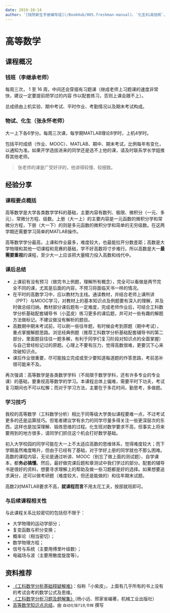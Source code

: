 ```yaml
---
date: 2019-10-14
author: '[钱院新生手册编写组](/BookHub/005.freshman-manual)、`化生81高旭帆`、`化生81何藻蓁`、`自动化钱71孔令辉`'
---
```


# 高等数学

## 课程概况

### 钱班（李继承老师）
每周三次， 1 至 16 周，中间还会穿插有习题课（继成老师上习题课的速度非常快，建议一定要提前把学过的内容 作以配套练习，否则上课会跟不上）。

总成绩由上机实验、期中考试、平时作业、考勤情况以及期末考试构成。

### 物试、化生（张永怀老师）
大一上下各6学分。每周三次课，每学期MATLAB理论8学时，上机4学时。

包括平时成绩（作业、MOOC）、MATLAB、期中、期末考试，比例每年有变化，以通知为准。如果开学选拔进来的同学还是选不上他的课，请及时联系学长学姐推荐其他老师。

> 张老师的课是广受好评的，他讲得较慢、较细致。




## 经验分享

### 课程要点概括

高等数学是大学各类数学学科的基础，主要内容有数列、极限、微积分（一元、多元）、常微分方程、级数。上册（大一上）的主要内容是一元函数的微积分学和常微分方程，下册（大一下）的则是多元函数的微积分学和简单的无穷级数。在这两学期还需要学习简单的MATLAB操作。

高等数学学分最高，上课和作业最多，难度较大，也最能拉开分数差距；高数是大学物理和其他一切课程和竞赛的基础，学不好高数将寸步难行。所以高数是大一**最需要重视**的课程，至少大一上应该把大量精力投入高数和线代中。

### 课后总结

- 上课前有没有预习（做完书上例题，理解所有概念），完全可以看做是两节完全不同的课，尤其是后面的内容，不预习将面临天书一样的情况。
- 在平时的高数学习中，应以教材为主线。通读教材，并结合老师上课所讲（PPT）与MOOC学习，对教材上的基本知识点及例题要有深入的理解，并及时做总结归纳。教材部分课后题有一定难度，完成老师作业后，可结合工科数学分析基础配套辅导书（小蓝皮）练习更多的课后题，并可对一些有趣的解题方法做标记。不建议做没有解析的题目。
- 高数期中期末考试前，可以刷一些往年题，有时候会考到原题（期中考试），重点掌握解题思路。浏览经典例题（推荐工科数学分析基础配套辅导书的第二部分，里面题目往往一题多解，有利于同学们复习阶段对知识点的全面掌握）与自己曾经标记过的原题。心理上不要有压力，觉得高数很难，更要沉下心来攻破知识点。
- 课后作业很重要，尽可能独立完成或至少要知道每道题的作答思路，考前恶补很可能来不及。

再次强调：高等数学是各类数学学科（不局限于数学学科，还有许多专业的专业课）的基础，要重视高等数学的学习。本课程总体上偏难，需要平时下功夫，考试复习期间也不可以松懈；而对于学习方法，主要在于多花时间，勤思考，多做题。

### 学习技巧

我校的高等数学（工科数学分析）相比于同等级大学类似课程要难一点，不过考试更多的还是运算技巧。但笔者建议学有余力的同学尽量多得关注一些更深层次的东西，这样也是加深理解、锻炼思维的过程。化生班对数学要求不高，但事实上将来要用到的地方很多，请同学们抓住这个机会打好数学基础。

初入大学校园的同学可能在大一上不太适应高数的思维体系，觉得难度较大；而下学期虽然难度略升，但由于已经有了基础，对于学好上册的同学就也不那么困难。高数的课程内容，无论是通过听讲、MOOC（别忘了做上面的测试题）、自学课本，都**务必搞懂**。然后，最好做完课后题和章测试中我们学过的部分。配套的辅导书是很好的资料，想要寻求理解上的帮助及做一些习题都是好的选择。如果想要追求满分，还可以做考研题（难度较大，但还是能做的）和往年期末试题。

高数2对MATLAB要求不高，**就课程而言**不用太花工夫，按部就班即可。

### 与后续课程相关性

与此课程关系比较密切的包括但不限于：

- 大学物理的运动学部分；
- 复变函数与积分变换；
- 概率论（相当密切）；
- 数学物理方程；
- 信号与系统（主要用傅里叶级数）；
- 电磁场与波（主要用散度旋度等）。

## 资料推荐

- [《工科数学分析基础释疑解难》](https://book.douban.com/subject/2110582/)：俗称「小紫皮」，上面有几乎所有的书上没有的考试会考的数学公式及思维。
- [《工科数学分析习题及题解集》](https://book.douban.com/subject/4909347/)（杨小远、邢家省编著，机械工业出版社）
- [高等数学知识点总结](/2019/10/14/knowledge-points-of-advanced-mathematics)，由 `自动化钱71孔令辉` 撰写
